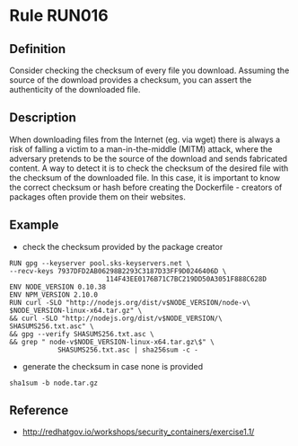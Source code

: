# Rule RUN016

## Definition

Consider checking the checksum of every file you download. Assuming the source of the download provides a checksum, you can assert the authenticity of the downloaded file.

## Description

When downloading files from the Internet (eg. via wget) there is always a risk of falling a victim to a man-in-the-middle (MITM) attack, where the adversary pretends to be the source of the download and sends fabricated content.
A way to detect it is to check the checksum of the desired file with the checksum of the downloaded file. In this case, it is important to know the correct checksum or hash before creating the Dockerfile - creators of packages often provide them on their websites.



## Example
* check the checksum provided by the package creator
```
RUN gpg --keyserver pool.sks-keyservers.net \ 
--recv-keys 7937DFD2AB06298B2293C3187D33FF9D0246406D \
                        114F43EE0176B71C7BC219DD50A3051F888C628D
ENV NODE_VERSION 0.10.38
ENV NPM_VERSION 2.10.0
RUN curl -SLO "http://nodejs.org/dist/v$NODE_VERSION/node-v\
$NODE_VERSION-linux-x64.tar.gz" \ 
&& curl -SLO "http://nodejs.org/dist/v$NODE_VERSION/\
SHASUMS256.txt.asc" \ 
&& gpg --verify SHASUMS256.txt.asc \ 
&& grep " node-v$NODE_VERSION-linux-x64.tar.gz\$" \
            SHASUMS256.txt.asc | sha256sum -c - 
```
* generate the checksum in case none is provided
```
sha1sum -b node.tar.gz
```

## Reference
- http://redhatgov.io/workshops/security_containers/exercise1.1/
